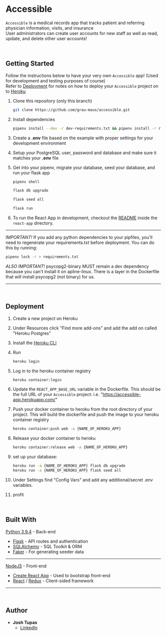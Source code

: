 # Accessible

`Accessible` is a medical records app that tracks patient and referring physician information, visits, and insurance
<br/>
User administrators can create user accounts for new staff as well as read, update, and delete other user accounts!

<br/>

## Getting Started

Follow the instructions below to have your very own `Accessible` app! (Used for development and testing purposes of course)
<br/>
Refer to [Deployment](#Deployment) for notes on how to deploy your `Accessible` project on to [Heroku](https://www.heroku.com)

1. Clone this repository (only this branch)

   ```bash
   git clone https://github.com/grau-maus/accessible.git
   ```

2. Install dependencies

      ```bash
      pipenv install --dev -r dev-requirements.txt && pipenv install -r requirements.txt
      ```

3. Create a **.env** file based on the example with proper settings for your
   development environment

4. Setup your PostgreSQL user, password and database and make sure it matches your **.env** file

5. Get into your pipenv, migrate your database, seed your database, and run your flask app

   ```bash
   pipenv shell
   ```

   ```bash
   flask db upgrade
   ```

   ```bash
   flask seed all
   ```

   ```bash
   flask run
   ```

6. To run the React App in development, checkout the [README](./react-app/README.md) inside the `react-app` directory.

***
*IMPORTANT!*
   If you add any python dependencies to your pipfiles, you'll need to regenerate your requirements.txt before deployment.
   You can do this by running:

   ```bash
   pipenv lock -r > requirements.txt
   ```

*ALSO IMPORTANT!*
   psycopg2-binary MUST remain a dev dependency because you can't install it on apline-linux.
   There is a layer in the Dockerfile that will install psycopg2 (not binary) for us.
***

<!-- End with an example of getting some data out of the system or using it for a little demo -->

<br/>

## Deployment

1. Create a new project on Heroku

2. Under Resources click "Find more add-ons" and add the add on called "Heroku Postgres"

3. Install the [Heroku CLI](https://devcenter.heroku.com/articles/heroku-command-line)

4. Run

   ```bash
   heroku login
   ```

5. Log in to the heroku container registry

   ```bash
   heroku container:login
   ```

6. Update the `REACT_APP_BASE_URL` variable in the Dockerfile.
   This should be the full URL of your `Accessible` project: i.e. "https://accessible-app.herokuapp.com/"

7. Push your docker container to heroku from the root directory of your project.
   This will build the dockerfile and push the image to your heroku container registry

   ```bash
   heroku container:push web -a {NAME_OF_HEROKU_APP}
   ```

8. Release your docker container to heroku

   ```bash
   heroku container:release web -a {NAME_OF_HEROKU_APP}
   ```

9. set up your database:

   ```bash
   heroku run -a {NAME_OF_HEROKU_APP} flask db upgrade
   heroku run -a {NAME_OF_HEROKU_APP} flask seed all
   ```

10. Under Settings find "Config Vars" and add any additional/secret .env variables.

11. profit

<br/>

## Built With

[Python 3.9.4](https://www.python.org/) - Back-end
* [Flask](https://flask.palletsprojects.com/en/2.0.x/) - API routes and authentication
* [SQLAlchemy](https://www.sqlalchemy.org/) - SQL Toolkit & ORM
* [Faker](https://faker.readthedocs.io/en/master/) - For generating seeder data
***
[NodeJS](https://nodejs.org/en/) - Front-end
* [Create React App](https://github.com/facebook/create-react-app) - Used to bootstrap front-end
* [React](https://reactjs.org/) / [Redux](https://redux.js.org/) - Client-sided framework
***

<br/>

## Author

* **Josh Tupas**
   * [LinkedIn](https://www.linkedin.com/in/josh-tupas/)
